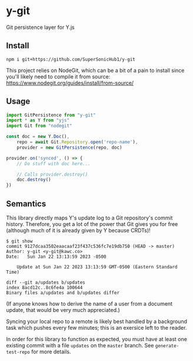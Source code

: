 # y-git

Git persistence layer for Y.js

## Install
```
npm i git+https://github.com/SuperSonicHub1/y-git
```
This project relies on NodeGit, which can be a bit of a pain to install
since you'll likely need to compile it from source: https://www.nodegit.org/guides/install/from-source/

## Usage
```ts
import GitPersistence from "y-git"
import * as Y from "yjs"
import Git from "nodegit"

const doc = new Y.Doc(),
	repo = await Git.Repository.open('repo-name'),
	provider = new GitPersistence(repo, doc)

provider.on('synced', () => {
	// Do stuff with doc here...

	// Calls provider.destroy()
	doc.destroy()
})
```

## Semantics
This library directly maps Y's update log to a Git repository's commit history.
Therefore, you get a lot of the power that Git gives you for free (although much of it is 
already given by Y because CRDTs)!
```
$ git show
commit 9127dcaa3502eaacaaf23f437c536fc7e19db750 (HEAD -> master)
Author: y-git <y-git@kawc.co>
Date:   Sun Jan 22 13:13:59 2023 -0500

    Update at Sun Jan 22 2023 13:13:59 GMT-0500 (Eastern Standard Time)

diff --git a/updates b/updates
index 8acd12c..8c6fe4a 100644
Binary files a/updates and b/updates differ
```
(If anyone knows how to derive the name of a user from a document update,
that would be very much appreciated.)

Syncing your local repo to a remote is likely best handled by a background
task which pushes every few minutes; this is an exersice left to the reader.

In order for this library to function as expected, you must have at least
one existing commit with a file `updates` on the `master` branch. See
`generate-test-repo` for more details.
